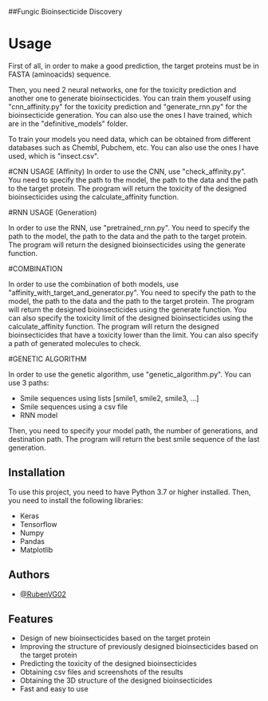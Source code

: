  ##Fungic Bioinsecticide Discovery


# Usage

First of all, in order to make a good prediction, the target proteins must be in FASTA (aminoacids) sequence.

Then, you need 2 neural networks, one for the toxicity prediction and another one to generate bioinsecticides. You can train them youself using "cnn_affinity.py" for the toxicity prediction and "generate_rnn.py" for the bioinsecticide generation. You can also use the ones I have trained, which are in the "definitive_models" folder.

To train your models you need data, which can be obtained from different databases such as Chembl, Pubchem, etc. You can also use the ones I have used, which is "insect.csv".

#CNN USAGE (Affinity)
In order to use the CNN, use "check_affinity.py". You need to specify the path to the model, the path to the data and the path to the target protein. The program will return the toxicity of the designed bioinsecticides using the calculate_affinity function.

#RNN USAGE (Generation)

In order to use the RNN, use "pretrained_rnn.py". You need to specify the path to the model, the path to the data and the path to the target protein. The program will return the designed bioinsecticides using the generate function.

#COMBINATION

In order to use the combination of both models, use "affinity_with_target_and_generator.py". You need to specify the path to the model, the path to the data and the path to the target protein. The program will return the designed bioinsecticides using the generate function. You can also specify the toxicity limit of the designed bioinsecticides using the calculate_affinity function. The program will return the designed bioinsecticides that have a toxicity lower than the limit. You can also specify a path of generated molecules to check.

#GENETIC ALGORITHM

In order to use the genetic algorithm, use "genetic_algorithm.py". You can use 3 paths:
- Smile sequences using lists [smile1, smile2, smile3, ...]
- Smile sequences using a csv file
- RNN model

Then, you need to specify your model path, the number of generations, and destination path. The program will return the best smile sequence of the last generation.



## Installation

To use this project, you need to have Python 3.7 or higher installed. Then, you need to install the following libraries:
- Keras
- Tensorflow
- Numpy
- Pandas
- Matplotlib




## Authors

- [@RubenVG02](https://www.github.com/RubenVG02)


## Features

- Design of new bioinsecticides based on the target protein
- Improving the structure of previously designed bioinsecticides based on the target protein
- Predicting the toxicity of the designed bioinsecticides
- Obtaining csv files and screenshots of the results
- Obtaining the 3D structure of the designed bioinsecticides
- Fast and easy to use



